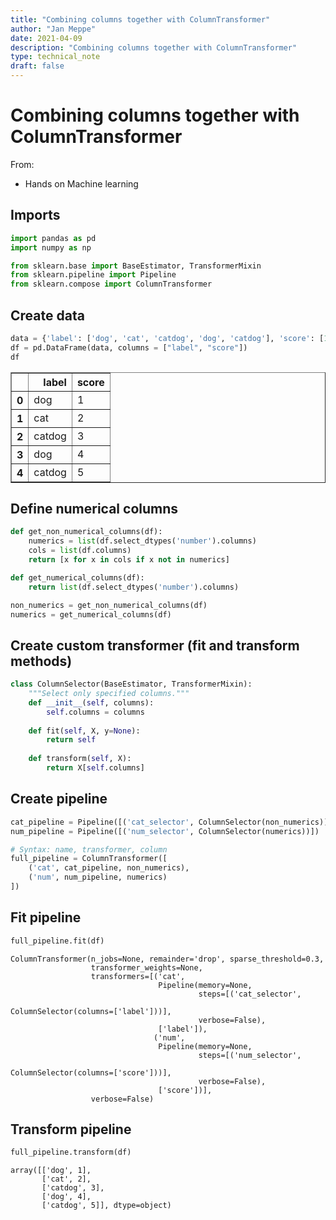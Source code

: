 ```yaml
---
title: "Combining columns together with ColumnTransformer"
author: "Jan Meppe"
date: 2021-04-09
description: "Combining columns together with ColumnTransformer"
type: technical_note
draft: false
---
```

# Combining columns together with ColumnTransformer

From: 
* Hands on Machine learning

## Imports


```python
import pandas as pd
import numpy as np

from sklearn.base import BaseEstimator, TransformerMixin
from sklearn.pipeline import Pipeline
from sklearn.compose import ColumnTransformer
```

## Create  data


```python
data = {'label': ['dog', 'cat', 'catdog', 'dog', 'catdog'], 'score': [1, 2, 3, 4, 5]}
df = pd.DataFrame(data, columns = ["label", "score"])
df
```




<div>
<style scoped>
    .dataframe tbody tr th:only-of-type {
        vertical-align: middle;
    }

    .dataframe tbody tr th {
        vertical-align: top;
    }

    .dataframe thead th {
        text-align: right;
    }
</style>
<table border="1" class="dataframe">
  <thead>
    <tr style="text-align: right;">
      <th></th>
      <th>label</th>
      <th>score</th>
    </tr>
  </thead>
  <tbody>
    <tr>
      <th>0</th>
      <td>dog</td>
      <td>1</td>
    </tr>
    <tr>
      <th>1</th>
      <td>cat</td>
      <td>2</td>
    </tr>
    <tr>
      <th>2</th>
      <td>catdog</td>
      <td>3</td>
    </tr>
    <tr>
      <th>3</th>
      <td>dog</td>
      <td>4</td>
    </tr>
    <tr>
      <th>4</th>
      <td>catdog</td>
      <td>5</td>
    </tr>
  </tbody>
</table>
</div>



## Define numerical columns


```python
def get_non_numerical_columns(df):
    numerics = list(df.select_dtypes('number').columns)
    cols = list(df.columns)
    return [x for x in cols if x not in numerics]

def get_numerical_columns(df): 
    return list(df.select_dtypes('number').columns)

non_numerics = get_non_numerical_columns(df)
numerics = get_numerical_columns(df)
```

## Create custom transformer (fit and transform methods)


```python
class ColumnSelector(BaseEstimator, TransformerMixin):
    """Select only specified columns."""
    def __init__(self, columns):
        self.columns = columns
        
    def fit(self, X, y=None):
        return self
    
    def transform(self, X):
        return X[self.columns]
```

## Create pipeline


```python
cat_pipeline = Pipeline([('cat_selector', ColumnSelector(non_numerics))])
num_pipeline = Pipeline([('num_selector', ColumnSelector(numerics))])

# Syntax: name, transformer, column
full_pipeline = ColumnTransformer([
    ('cat', cat_pipeline, non_numerics),
    ('num', num_pipeline, numerics)
])
```

## Fit pipeline


```python
full_pipeline.fit(df)
```




    ColumnTransformer(n_jobs=None, remainder='drop', sparse_threshold=0.3,
                      transformer_weights=None,
                      transformers=[('cat',
                                     Pipeline(memory=None,
                                              steps=[('cat_selector',
                                                      ColumnSelector(columns=['label']))],
                                              verbose=False),
                                     ['label']),
                                    ('num',
                                     Pipeline(memory=None,
                                              steps=[('num_selector',
                                                      ColumnSelector(columns=['score']))],
                                              verbose=False),
                                     ['score'])],
                      verbose=False)



## Transform pipeline


```python
full_pipeline.transform(df)
```




    array([['dog', 1],
           ['cat', 2],
           ['catdog', 3],
           ['dog', 4],
           ['catdog', 5]], dtype=object)


